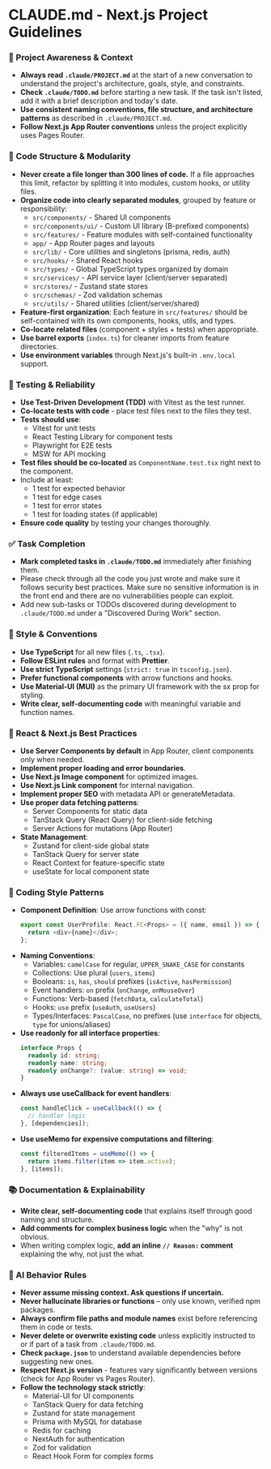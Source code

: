 # CLAUDE.md - Next.js Project Guidelines

### 🔄 Project Awareness & Context

- **Always read `.claude/PROJECT.md`** at the start of a new conversation to understand the project's architecture, goals, style, and constraints.
- **Check `.claude/TODO.md`** before starting a new task. If the task isn't listed, add it with a brief description and today's date.
- **Use consistent naming conventions, file structure, and architecture patterns** as described in `.claude/PROJECT.md`.
- **Follow Next.js App Router conventions** unless the project explicitly uses Pages Router.

### 🧱 Code Structure & Modularity

- **Never create a file longer than 300 lines of code.** If a file approaches this limit, refactor by splitting it into modules, custom hooks, or utility files.
- **Organize code into clearly separated modules**, grouped by feature or responsibility:
  - `src/components/` - Shared UI components
  - `src/components/ui/` - Custom UI library (B-prefixed components)
  - `src/features/` - Feature modules with self-contained functionality
  - `app/` - App Router pages and layouts
  - `src/lib/` - Core utilities and singletons (prisma, redis, auth)
  - `src/hooks/` - Shared React hooks
  - `src/types/` - Global TypeScript types organized by domain
  - `src/services/` - API service layer (client/server separated)
  - `src/stores/` - Zustand state stores
  - `src/schemas/` - Zod validation schemas
  - `src/utils/` - Shared utilities (client/server/shared)
- **Feature-first organization**: Each feature in `src/features/` should be self-contained with its own components, hooks, utils, and types.
- **Co-locate related files** (component + styles + tests) when appropriate.
- **Use barrel exports** (`index.ts`) for cleaner imports from feature directories.
- **Use environment variables** through Next.js's built-in `.env.local` support.

### 🧪 Testing & Reliability

- **Use Test-Driven Development (TDD)** with Vitest as the test runner.
- **Co-locate tests with code** - place test files next to the files they test.
- **Tests should use**:
  - Vitest for unit tests
  - React Testing Library for component tests
  - Playwright for E2E tests
  - MSW for API mocking
- **Test files should be co-located** as `ComponentName.test.tsx` right next to the component.
- Include at least:
  - 1 test for expected behavior
  - 1 test for edge cases
  - 1 test for error states
  - 1 test for loading states (if applicable)
- **Ensure code quality** by testing your changes thoroughly.

### ✅ Task Completion

- **Mark completed tasks in `.claude/TODO.md`** immediately after finishing them.
- Please check through all the code you just wrote and make sure it follows security best practices. Make sure no sensitive information is in the front end and there are no vulnerabilities people can exploit.
- Add new sub-tasks or TODOs discovered during development to `.claude/TODO.md` under a "Discovered During Work" section.

### 📎 Style & Conventions

- **Use TypeScript** for all new files (`.ts`, `.tsx`).
- **Follow ESLint rules** and format with **Prettier**.
- **Use strict TypeScript** settings (`strict: true` in `tsconfig.json`).
- **Prefer functional components** with arrow functions and hooks.
- **Use Material-UI (MUI)** as the primary UI framework with the sx prop for styling.
- **Write clear, self-documenting code** with meaningful variable and function names.

### 🎨 React & Next.js Best Practices

- **Use Server Components by default** in App Router, client components only when needed.
- **Implement proper loading and error boundaries**.
- **Use Next.js Image component** for optimized images.
- **Use Next.js Link component** for internal navigation.
- **Implement proper SEO** with metadata API or generateMetadata.
- **Use proper data fetching patterns**:
  - Server Components for static data
  - TanStack Query (React Query) for client-side fetching
  - Server Actions for mutations (App Router)
- **State Management**:
  - Zustand for client-side global state
  - TanStack Query for server state
  - React Context for feature-specific state
  - useState for local component state

### 💅 Coding Style Patterns

- **Component Definition**: Use arrow functions with const:
  ```typescript
  export const UserProfile: React.FC<Props> = ({ name, email }) => {
    return <div>{name}</div>;
  };
  ```
- **Naming Conventions**:
  - Variables: `camelCase` for regular, `UPPER_SNAKE_CASE` for constants
  - Collections: Use plural (`users`, `items`)
  - Booleans: `is`, `has`, `should` prefixes (`isActive`, `hasPermission`)
  - Event handlers: `on` prefix (`onChange`, `onMouseOver`)
  - Functions: Verb-based (`fetchData`, `calculateTotal`)
  - Hooks: `use` prefix (`useAuth`, `useUsers`)
  - Types/Interfaces: `PascalCase`, no prefixes (use `interface` for objects, `type` for unions/aliases)
- **Use readonly for all interface properties**:
  ```typescript
  interface Props {
    readonly id: string;
    readonly name: string;
    readonly onChange?: (value: string) => void;
  }
  ```
- **Always use useCallback for event handlers**:
  ```typescript
  const handleClick = useCallback(() => {
    // handler logic
  }, [dependencies]);
  ```
- **Use useMemo for expensive computations and filtering**:
  ```typescript
  const filteredItems = useMemo(() => {
    return items.filter(item => item.active);
  }, [items]);
  ```

### 📚 Documentation & Explainability

- **Write clear, self-documenting code** that explains itself through good naming and structure.
- **Add comments for complex business logic** when the "why" is not obvious.
- When writing complex logic, **add an inline `// Reason:` comment** explaining the why, not just the what.

### 🧠 AI Behavior Rules

- **Never assume missing context. Ask questions if uncertain.**
- **Never hallucinate libraries or functions** – only use known, verified npm packages.
- **Always confirm file paths and module names** exist before referencing them in code or tests.
- **Never delete or overwrite existing code** unless explicitly instructed to or if part of a task from `.claude/TODO.md`.
- **Check `package.json`** to understand available dependencies before suggesting new ones.
- **Respect Next.js version** - features vary significantly between versions (check for App Router vs Pages Router).
- **Follow the technology stack strictly**:
  - Material-UI for UI components
  - TanStack Query for data fetching
  - Zustand for state management
  - Prisma with MySQL for database
  - Redis for caching
  - NextAuth for authentication
  - Zod for validation
  - React Hook Form for complex forms
